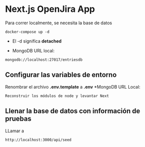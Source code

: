 # Next.js OpenJira App

Para correr localmente, se necesita la base de datos

```
docker-compose up -d
```

- El -d significa **detached**

* MongoDB URL local:

```
mongodb://localhost:27017/entriesdb
```

## Configurar las variables de entorno

Renombrar el archivo **.env.template** a **.env**
\*MongoDB URL Local:

```
Reconstruir los módulos de node y levantar Next
```

## Llenar la base de datos con información de pruebas

LLamar a

```
http://localhost:3000/api/seed
```
